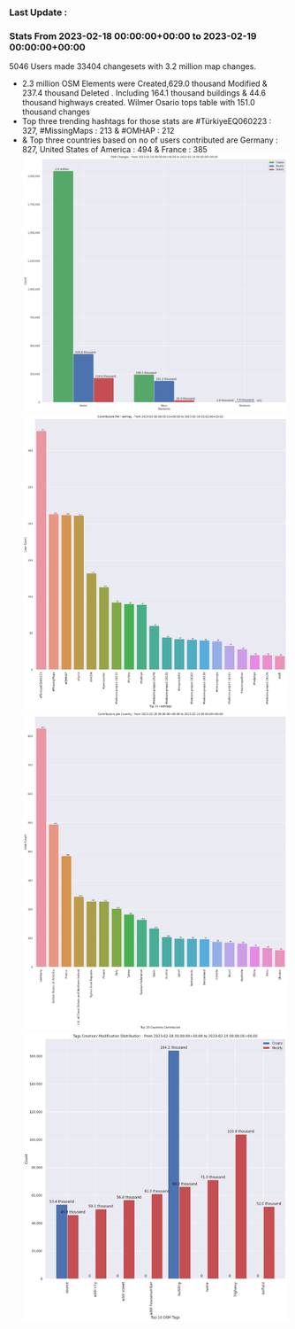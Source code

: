 ### Last Update :

### Stats From 2023-02-18 00:00:00+00:00 to 2023-02-19 00:00:00+00:00

5046 Users made 33404 changesets with 3.2 million map changes.
- 2.3 million OSM Elements were Created,629.0 thousand Modified & 237.4 thousand Deleted . Including 164.1 thousand buildings & 44.6 thousand highways created. Wilmer Osario tops table with 151.0 thousand changes
- Top three trending hashtags for those stats are #TürkiyeEQ060223 : 327, #MissingMaps : 213 & #OMHAP : 212
-  & Top three countries based on no of users contributed are Germany : 827, United States of America : 494 & France : 385
![Alt text](./charts/osm_changes.png) 
![Alt text](./charts/users_per_hashtag.png) 
![Alt text](./charts/users_per_country.png) 
![Alt text](./charts/tags.png) 
